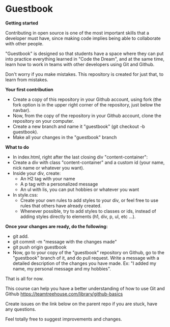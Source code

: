 # Guestbook

**Getting started**

Contributing in open source is one of the most important skills that a developer must have, since making code implies being able to collaborate with other people.

"Guestbook" is designed so that students have a space where they can put into practice everything learned in "Code the Dream", and at the same time, learn how to work in teams with other developers using Git and Github.

Don't worry if you make mistakes. This repository is created for just that, to learn from mistakes.


**Your first contribution**

* Create a copy of this repository in your Github account, using fork (the fork option is in the upper right corner of the repository, just below the navbar).
* Now, from the copy of the repository in your Github account, clone the repository on your computer.
* Create a new branch and name it "guestbook" (git checkout -b guestbook).
* Make all your changes in the "guestbook" branch

**What to do**
* In index.html, right after the last closing div "content-container":
* Create a div with class "content-container" and a custom id (your name, nick name or whatever you want).
* Inside your div, create:
  * An H2 tag with your name
  * A p tag with a personalized message
  * An ul with lis, you can put hobbies or whatever you want
* In style.css:
  * Create your own rules to add styles to your div, or feel free to use rules that others have already created.
  * Whenever possible, try to add styles to classes or ids, instead of adding styles directly to elements (h1, div, p, ul, etc ...).

**Once your changes are ready, do the following:**

* git add.
* git commit -m "message with the changes made"
* git push origin guestbook
* Now, go to your copy of the "guestbook" repository on Github, go to the "guestbook" branch of it, and do pull request. Write a message with a detailed description of the changes you have made. Ex: "I added my name, my personal message and my hobbies".

That is all for now.

This course can help you have a better understanding of how to use Git and Github
https://teamtreehouse.com/library/github-basics

Create issues on the link below on the parent repo if you are stuck, have any questions.

Feel totally free to suggest improvements and changes.


